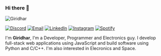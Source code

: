 ### Hi there 👋

![Giridhar](https://cloud-ovtl68ypv-hack-club-bot.vercel.app/0cover-banner.png)

[![Discord](https://img.shields.io/badge/Discord-7289DA?style=for-the-badge&logo=discord&logoColor=white)](https://discord.com/users/710151287332667483)
[![Email](https://img.shields.io/badge/Gmail-D14836?style=for-the-badge&logo=gmail&logoColor=white)](mailto:giridhar.talla2002@gmail.com)
[![LinkedIn](https://img.shields.io/badge/LinkedIn-0077B5?style=for-the-badge&logo=linkedin&logoColor=white)](https://www.linkedin.com/in/giridhar7632/)
[![Instagram](https://img.shields.io/badge/Instagram-E4405F?style=for-the-badge&logo=instagram&logoColor=white)](https://www.instagram.com/mr_talla7632/)
[![Spotify](https://img.shields.io/badge/Spotify-1ED760?&style=for-the-badge&logo=spotify&logoColor=white)](https://open.spotify.com/user/giridhar)

I'm **Giridhar**, I'm a Developer, Programmer and Electronics guy. I develop full-stack web applications using JavaScript and build software using Python and C/C++. I'm also interested in Elecronics and Space.
